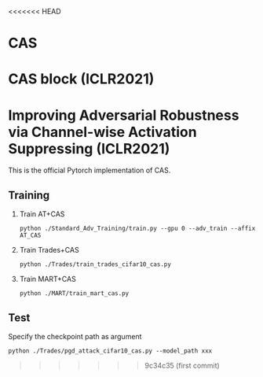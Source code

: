 <<<<<<< HEAD
# CAS
CAS block (ICLR2021)
=======
# Improving Adversarial Robustness via Channel-wise Activation Suppressing (ICLR2021)

This is the official Pytorch implementation of CAS.


## Training

1. Train AT+CAS

   ```
   python ./Standard_Adv_Training/train.py --gpu 0 --adv_train --affix AT_CAS
   ```

2. Train Trades+CAS

   ```
   python ./Trades/train_trades_cifar10_cas.py
   ```

3. Train MART+CAS

   ```
   python ./MART/train_mart_cas.py
   ```

## Test

Specify the checkpoint path as argument

```
python ./Trades/pgd_attack_cifar10_cas.py --model_path xxx
```

>>>>>>> 9c34c35 (first commit)
